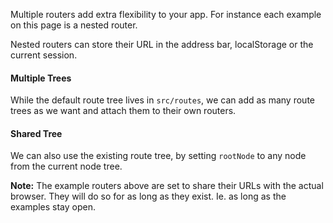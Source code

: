 <script>
    import Example from '#cmp/Example.svelte'
</script>


Multiple routers add extra flexibility to your app. For instance each example on this page is a nested router.

Nested routers can store their URL in the address bar, localStorage or the current session.

#### Multiple Trees
While the default route tree lives in `src/routes`, we can add as many route trees as we want and attach them to their own routers.

<Example path="../example.multiple-trees" focus="index.svelte" title="Nested nodes with different node trees" />

#### Shared Tree
We can also use the existing route tree, by setting `rootNode` to any node from the current node tree.

<Example path="../example.shared-tree" focus="index.svelte" title="Create a new node example" />


**Note:** The example routers above are set to share their URLs with the actual browser. They will do so for as long as they exist. Ie. as long as the examples stay open.